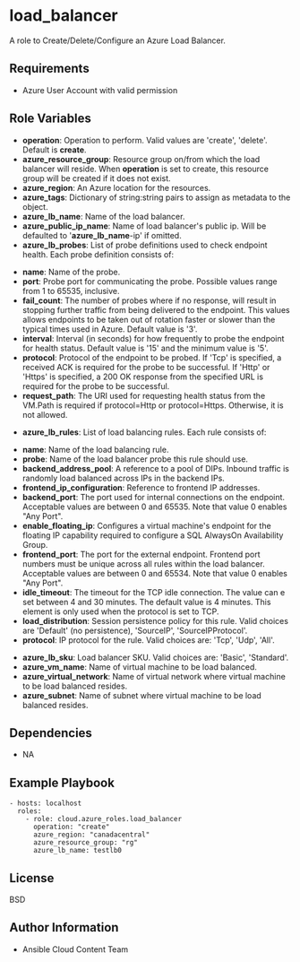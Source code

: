 load_balancer
==================

A role to Create/Delete/Configure an Azure Load Balancer.

Requirements
------------

* Azure User Account with valid permission

Role Variables
--------------

* **operation**: Operation to perform. Valid values are 'create', 'delete'. Default is **create**.
* **azure_resource_group**: Resource group on/from which the load balancer will reside. When **operation** is set to create, this resource group will be created if it does not exist.
* **azure_region**: An Azure location for the resources.
* **azure_tags**: Dictionary of string:string pairs to assign as metadata to the object.
* **azure_lb_name**: Name of the load balancer.
* **azure_public_ip_name**: Name of load balancer's public ip. Will be defaulted to '**azure_lb_name**-ip' if omitted.
* **azure_lb_probes**: List of probe definitions used to check endpoint health. Each probe definition consists of:
- **name**: Name of the probe.
- **port**: Probe port for communicating the probe. Possible values range from 1 to 65535, inclusive.
- **fail_count**: The number of probes where if no response, will result in stopping further traffic from being delivered to the endpoint. This values allows endpoints to be taken out of rotation faster or slower than the typical times used in Azure. Default value is '3'.
- **interval**: Interval (in seconds) for how frequently to probe the endpoint for health status. Default value is '15' and the minimum value is '5'.
- **protocol**: Protocol of the endpoint to be probed. If 'Tcp' is specified, a received ACK is required for the probe to be successful. If 'Http' or 'Https' is specified, a 200 OK response from the specified URL is required for the probe to be successful.
- **request_path**: The URI used for requesting health status from the VM.Path is required if protocol=Http or protocol=Https. Otherwise, it is not allowed.
* **azure_lb_rules**: List of load balancing rules. Each rule consists of:
- **name**: Name of the load balancing rule.
- **probe**: Name of the load balancer probe this rule should use.
- **backend_address_pool**: A reference to a pool of DIPs. Inbound traffic is randomly load balanced across IPs in the backend IPs.
- **frontend_ip_configuration**: Reference to frontend IP addresses.
- **backend_port**: The port used for internal connections on the endpoint. Acceptable values are between 0 and 65535. Note that value 0 enables "Any Port".
- **enable_floating_ip**: Configures a virtual machine's endpoint for the floating IP capability required to configure a SQL AlwaysOn Availability Group.
- **frontend_port**: The port for the external endpoint. Frontend port numbers must be unique across all rules within the load balancer. Acceptable values are between 0 and 65534. Note that value 0 enables "Any Port".
- **idle_timeout**: The timeout for the TCP idle connection. The value can e set between 4 and 30 minutes. The default value is 4 minutes. This element is only used when the protocol is set to TCP.
- **load_distribution**: Session persistence policy for this rule. Valid choices are 'Default' (no persistence), 'SourceIP', 'SourceIPProtocol'.
- **protocol**: IP protocol for the rule. Valid choices are: 'Tcp', 'Udp', 'All'.
* **azure_lb_sku**: Load balancer SKU. Valid choices are: 'Basic', 'Standard'.
* **azure_vm_name**: Name of virtual machine to be load balanced.
* **azure_virtual_network**: Name of virtual network where virtual machine to be load balanced resides.
* **azure_subnet**: Name of subnet where virtual machine to be load balanced resides.


Dependencies
------------

- NA

Example Playbook
----------------

    - hosts: localhost
      roles:
        - role: cloud.azure_roles.load_balancer
          operation: "create"
          azure_region: "canadacentral"
          azure_resource_group: "rg"
          azure_lb_name: testlb0

License
-------

BSD

Author Information
------------------

- Ansible Cloud Content Team